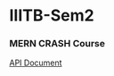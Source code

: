 # IIITB-Sem2

### MERN CRASH Course
[API Document](https://documenter.getpostman.com/view/31473607/2s9Ykn8hPG)
